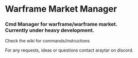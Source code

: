 <h1>Warframe Market Manager</h1>

<h3>Cmd Manager for warframe/warframe market.<br>Currently under heavy development.</h3>
Check the wiki for commands/instructions


For any requests, ideas or questions contact araytar on discord.
